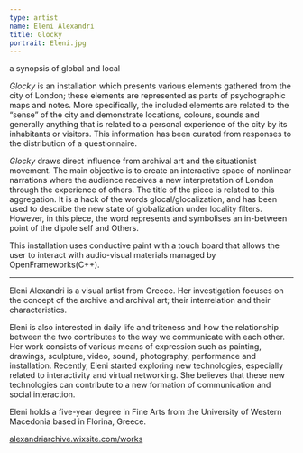 ```yaml
---
type: artist
name: Eleni Alexandri
title: Glocky
portrait: Eleni.jpg
---
```


<aside>a synopsis of global and local</aside>

*Glocky* is an installation which presents various elements gathered from the city of London; these elements are represented as parts of psychographic maps and notes. More specifically, the included elements are related to the “sense” of the city and demonstrate locations, colours, sounds and generally anything that is related to a personal experience of the city by its inhabitants or visitors. This information has been curated from responses to the distribution of a questionnaire.

*Glocky* draws direct influence from archival art and the situationist movement. The main objective is to create an interactive space of nonlinear narrations where the audience receives a new interpretation of London through the experience of others. The title of the piece is related to this aggregation. It is a hack of the words glocal/glocalization, and has been used to describe the new state of globalization under locality filters. However, in this piece, the word represents and symbolises an in-between point of the dipole self and Others.

This installation uses conductive paint with a touch board that allows the user to interact with audio-visual materials managed by OpenFrameworks(C++).

---

Eleni Alexandri is a visual artist from Greece. Her investigation focuses on the concept of the archive and archival art; their interrelation and their characteristics.

Eleni is also interested in daily life and triteness and how the relationship between the two contributes to the way we communicate with each other. Her work consists of various means of expression such as painting, drawings, sculpture, video, sound, photography, performance and installation. Recently, Eleni started exploring new technologies, especially related to interactivity and virtual networking. She believes that these new technologies can contribute to a new formation of communication and social interaction.

Eleni holds a five-year degree in Fine Arts from the University of Western Macedonia based in Florina, Greece.

[alexandriarchive.wixsite.com/works](http://alexandriarchive.wixsite.com/works)
